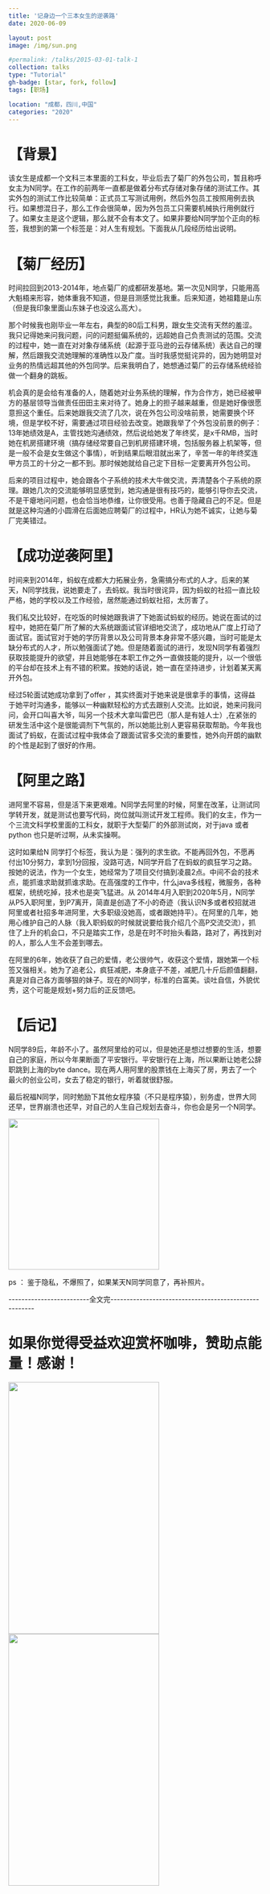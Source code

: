 ```yaml
---
title: '记身边一个三本女生的逆袭路'
date: 2020-06-09

layout: post
image: /img/sun.png

#permalink: /talks/2015-03-01-talk-1
collection: talks
type: "Tutorial"
gh-badge: [star, fork, follow]
tags: [职场]

location: "成都，四川,中国"
categories: "2020"
---
```


# 【背景】 

该女生是成都一个文科三本里面的工科女，毕业后去了菊厂的外包公司，暂且称呼女主为N同学。在工作的前两年一直都是做着分布式存储对象存储的测试工作。其实外包的测试工作比较简单：正式员工写测试用例，然后外包员工按照用例去执行。如果想混日子，那么工作会很简单，因为外包员工只需要机械执行用例就行了。如果女主是这个逻辑，那么就不会有本文了。如果非要给N同学加个正向的标签，我想到的第一个标签是：对人生有规划。下面我从几段经历给出说明。

# 【菊厂经历】

时间拉回到2013-2014年，地点菊厂的成都研发基地。第一次见N同学，只能用高大魁梧来形容，她体重我不知道，但是目测感觉比我重。后来知道，她祖籍是山东（但是我印象里面山东妹子也没这么高大）。

那个时候我也刚毕业一年左右，典型的80后工科男，跟女生交流有天然的羞涩。我只记得她来问我问题，问的问题挺偏系统的，远超她自己负责测试的范围。交流的过程中，她一直在对对象存储系统（起源于亚马逊的云存储系统）表达自己的理解，然后跟我交流她理解的准确性以及广度。当时我感觉挺诧异的，因为她明显对业务的热情远超其他的外包同学。后来我明白了，她想通过菊厂的云存储系统经验做一个翻身的跳板。

机会真的是会给有准备的人，随着她对业务系统的理解，作为合作方，她已经被甲方的基层领导当做责任田田主来对待了。她身上的担子越来越重，但是她好像很愿意担这个重任。后来她跟我交流了几次，说在外包公司没啥前景，她需要换个环境，但是学校不好，需要通过项目经验去改变。她跟我举了个外包没前景的例子：13年她绩效是A，主管找她沟通绩效，然后说给她发了年终奖，是x千RMB，当时她在机房搭建环境（搞存储经常要自己到机房搭建环境，包括服务器上机架等，但是一般不会是女生做这个事情），听到结果后眼泪就出来了，辛苦一年的年终奖连甲方员工的十分之一都不到。那时候她就给自己定下目标一定要离开外包公司。

后来的项目过程中，她会跟各个子系统的技术大牛做交流，弄清楚各个子系统的原理。跟她几次的交流能够明显感觉到，她沟通是很有技巧的，能够引导你去交流，不是干瘪地问问题，也会恰当地恭维，让你很受用。也善于隐藏自己的不足。但是就是这种沟通的小圆滑在后面她应聘菊厂的过程中，HR认为她不诚实，让她与菊厂完美错过。

# 【成功逆袭阿里】 

时间来到2014年，蚂蚁在成都大力拓展业务，急需搞分布式的人才。后来的某天，N同学找我，说她要走了，去蚂蚁。我当时很诧异，因为蚂蚁的社招一直比较严格，她的学校以及工作经验，居然能通过蚂蚁社招，太厉害了。

我们私交比较好，在吃饭的时候她跟我讲了下她面试蚂蚁的经历。她说在面试的过程中，她把在菊厂所了解的大系统跟面试官详细地交流了，成功地从广度上打动了面试官。面试官对于她的学历背景以及公司背景本身非常不感兴趣，当时可能是太缺分布式的人才，所以勉强面试了她。但是随着面试的进行，发现N同学有着强烈获取技能提升的欲望，并且她能够在本职工作之外一直做技能的提升，以一个很低的平台却在技术上有不错的积累。按她的话说，她一直在坚持进步，计划着某天离开外包。

经过5轮面试她成功拿到了offer ，其实终面对于她来说是很拿手的事情，这得益于她平时沟通多，能够以一种幽默轻松的方式去跟别人交流。比如说，她来问我问问，会开口叫喜大爷，叫另一个技术大拿叫雷巴巴（那人是有娃人士）,在紧张的研发生活中这个是很能调剂下气氛的，所以她能比别人更容易获取帮助。今年我也面试了蚂蚁，在面试过程中我体会了跟面试官多交流的重要性，她外向开朗的幽默的个性是起到了很好的作用。  

# 【阿里之路】

进阿里不容易，但是活下来更艰难。N同学去阿里的时候，阿里在改革，让测试同学转开发，就是测试也要写代码，岗位就叫测试开发工程师。我们的女主，作为一个三流文科学校里面的工科女，就职于大型菊厂的外部测试岗，对于java 或者 python 也只是听过啊，从未实操啊。

这时如果给N 同学打个标签，我认为是：强列的求生欲。不能再回外包，不愿再付出10分努力，拿到1分回报，没路可选，N同学开启了在蚂蚁的疯狂学习之路。按她的说法，作为一个女生，她经常为了项目交付搞到凌晨2点。中间不会的技术点，能抓谁求助就抓谁求助。在高强度的工作中，什么java多线程，微服务，各种框架，统统吃掉，技术也是突飞猛进。从 2014年4月入职到2020年5月，N同学从P5入职阿里，到P7离开，简直是创造了不小的奇迹（我认识N多或者校招就进阿里或者社招多年进阿里，大多职级没她高，或者跟她持平）。在阿里的几年，她用心维护自己的人脉（我入职蚂蚁的时候就说要给我介绍几个高P交流交流），抓住了上升的机会口，不只是踏实工作，总是在时不时抬头看路，路对了，再找到对的人，那么人生不会差到哪去。

在阿里的6年，她收获了自己的爱情，老公很帅气，收获这个爱情，跟她第一个标签又强相关。她为了追老公，疯狂减肥，本身底子不差，减肥几十斤后颜值翻翻，真是对自己各方面够狠的妹子。现在的N同学，标准的白富美。谈吐自信，外貌优秀，这个可能是规划+努力后的正反馈吧。

# 【后记】

N同学89后，年龄不小了。虽然阿里给的可以，但是她还是想过想要的生活，想要自己的家庭，所以今年果断面了平安银行。平安银行在上海，所以果断让她老公辞职跳到上海的byte dance。现在两人用阿里的股票钱在上海买了房，男去了一个最火的创业公司，女去了稳定的银行，听着就很舒服。

最后祝福N同学，同时勉励下其他女程序猿（不只是程序猿），别务虚，世界大同还早，世界崩溃也还早，对自己的人生自己规划去奋斗，你也会是另一个N同学。

<img src="https://chaoxiyan1225.github.io/img/gexing/女人湖边.jpeg" align="center" height="300" width="300">

ps ： 鉴于隐私，不爆照了，如果某天N同学同意了，再补照片。

-------------------------全文完------------------------------------------------------
# 如果你觉得受益欢迎赏杯咖啡，赞助点能量！感谢！

<img src="https://chaoxiyan1225.github.io/img/weixⅰn.png" align="center" height="500" width="300">

<img src="https://chaoxiyan1225.github.io/img/zhifubαo.jpg" align="center" height="500" width="300">


